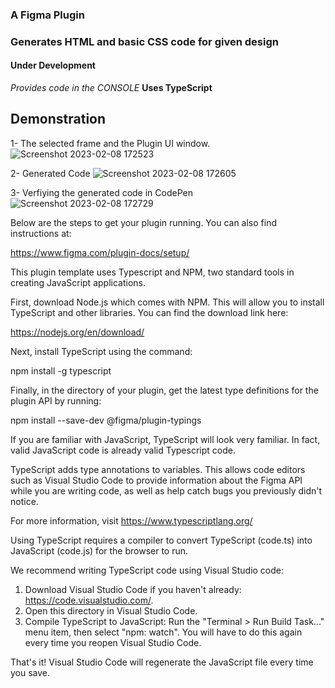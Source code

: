 ### A Figma Plugin
### Generates HTML and basic CSS code for given design 
#### Under Development
*Provides code in the CONSOLE*
**Uses TypeScript**

## Demonstration

1- The selected frame and the Plugin UI window.
![Screenshot 2023-02-08 172523](https://user-images.githubusercontent.com/86708181/217523554-5f00baa3-7da0-49da-9be4-704128796284.png)

2- Generated Code
![Screenshot 2023-02-08 172605](https://user-images.githubusercontent.com/86708181/217523721-1f946b20-5fd1-42a8-a2a0-6c0d23026876.png)

3- Verfiying the generated code in CodePen
![Screenshot 2023-02-08 172729](https://user-images.githubusercontent.com/86708181/217523834-c638733a-bd0b-4cec-ab02-286496f4f94b.png)


Below are the steps to get your plugin running. You can also find instructions at:

  https://www.figma.com/plugin-docs/setup/

This plugin template uses Typescript and NPM, two standard tools in creating JavaScript applications.

First, download Node.js which comes with NPM. This will allow you to install TypeScript and other
libraries. You can find the download link here:

  https://nodejs.org/en/download/

Next, install TypeScript using the command:

  npm install -g typescript

Finally, in the directory of your plugin, get the latest type definitions for the plugin API by running:

  npm install --save-dev @figma/plugin-typings

If you are familiar with JavaScript, TypeScript will look very familiar. In fact, valid JavaScript code
is already valid Typescript code.

TypeScript adds type annotations to variables. This allows code editors such as Visual Studio Code
to provide information about the Figma API while you are writing code, as well as help catch bugs
you previously didn't notice.

For more information, visit https://www.typescriptlang.org/

Using TypeScript requires a compiler to convert TypeScript (code.ts) into JavaScript (code.js)
for the browser to run.

We recommend writing TypeScript code using Visual Studio code:

1. Download Visual Studio Code if you haven't already: https://code.visualstudio.com/.
2. Open this directory in Visual Studio Code.
3. Compile TypeScript to JavaScript: Run the "Terminal > Run Build Task..." menu item,
    then select "npm: watch". You will have to do this again every time
    you reopen Visual Studio Code.

That's it! Visual Studio Code will regenerate the JavaScript file every time you save.
